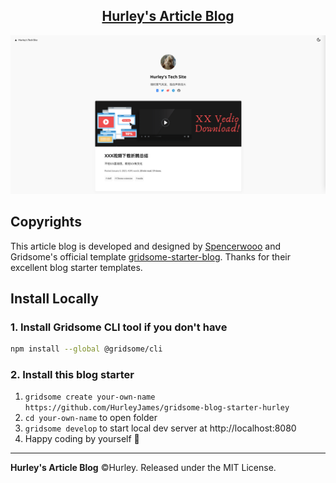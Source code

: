 <p align="center">
  <a href="https://article.withh.life/">
    <h2 align="center">Hurley's Article Blog</h2>
  </a>
</p>

![](/assets/index.png)

## Copyrights

This article blog is developed and designed by [Spencerwooo](https://github.com/spencerwooo/blog) and Gridsome's official template [gridsome-starter-blog](https://github.com/gridsome/gridsome-starter-blog). Thanks for their excellent blog starter templates.

## Install Locally

### 1. Install Gridsome CLI tool if you don't have

```bash
npm install --global @gridsome/cli
```

### 2. Install this blog starter

1. `gridsome create your-own-name https://github.com/HurleyJames/gridsome-blog-starter-hurley`
2. `cd your-own-name` to open folder
3. `gridsome develop` to start local dev server at http://localhost:8080
4. Happy coding by yourself 🎉

---

**Hurley's Article Blog** ©Hurley. Released under the MIT License.
